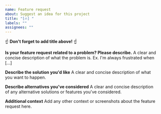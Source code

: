 ```yaml
---
name: Feature request
about: Suggest an idea for this project
title: "[🔥] "
labels: ""
assignees: ""
---
```


☝️ **Don't forget to add title above!** ☝️

**Is your feature request related to a problem? Please describe.**
A clear and concise description of what the problem is. Ex. I'm always frustrated when [...]

**Describe the solution you'd like**
A clear and concise description of what you want to happen.

**Describe alternatives you've considered**
A clear and concise description of any alternative solutions or features you've considered.

**Additional context**
Add any other context or screenshots about the feature request here.
